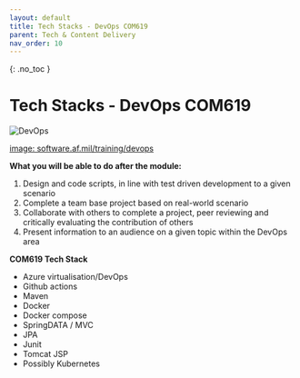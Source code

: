 ```yaml
---
layout: default
title: Tech Stacks - DevOps COM619
parent: Tech & Content Delivery
nav_order: 10
---
```


{: .no_toc }

# Tech Stacks - DevOps COM619

![DevOps](../images/devopsCycle.png)

[image: software.af.mil/training/devops](https://software.af.mil/training/devops/)

**What you will be able to do after the module:**

1.	Design and code scripts, in line with test driven development to a given scenario
2.	Complete a team base project based on real-world scenario
3.	Collaborate with others to complete a project, peer reviewing and critically evaluating the contribution of others
4.	Present information to an audience on a given topic within the DevOps area


**COM619 Tech Stack**

* Azure virtualisation/DevOps
* Github actions
* Maven
* Docker
* Docker compose
* SpringDATA / MVC
* JPA
* Junit
* Tomcat JSP
* Possibly Kubernetes

 

 